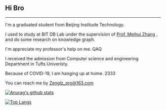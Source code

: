 
## Hi Bro 
---

I'm a graduated student from Beijing Institude Technology. 

I used to study at BIT DB Lab under the supervision of [Prof. Meihui Zhang](http://cs.bit.edu.cn/szdw/jsml/js/zmh/index.htm) , and do some research on knowledge graph.

I'm appreciate my professor's help on me. QAQ

I received the admission from Computer science and engineering Department in Tufts Univeristy.

Because of COVID-19, I am hanging up at home. 2333 

You can reach me by Zenglz_pro@163.com



[![Anurag's github stats](https://github-readme-stats.vercel.app/api?username=Zrealshadow&show_icons=true)](https://github.com/anuraghazra/github-readme-stats)



[![Top Langs](https://github-readme-stats.vercel.app/api/top-langs?username=Zrealshadow&layout=compact)](https://github.com/anuraghazra/github-readme-stats)

